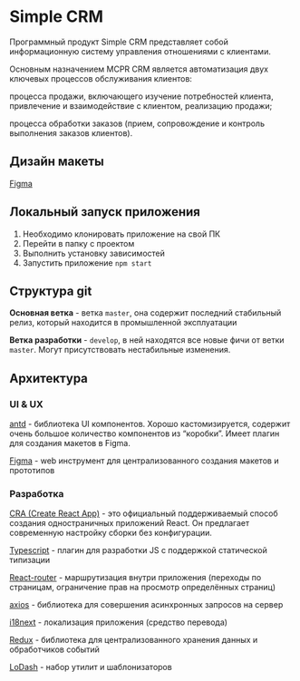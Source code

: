 # Simple CRM

Программный продукт Simple CRM представляет собой информационную систему управления отношениями с клиентами.

Основным назначением MCPR CRM является автоматизация двух ключевых процессов обслуживания клиентов:

процесса продажи, включающего изучение потребностей клиента, привлечение и взаимодействие с клиентом, реализацию продажи;

процесса обработки заказов (прием, сопровождение и контроль выполнения заказов клиентов).


## Дизайн макеты

[Figma](https://www.figma.com/file/3O6FGDB86v3fONaWSuazXN/Olivje-CRM?node-id=2288%3A106818)

## Локальный запуск приложения

1. Необходимо клонировать приложение на свой ПК
2. Перейти в папку с проектом
3. Выполнить установку зависимостей
4. Запустить приложение `npm start`

## Структура git

**Основная ветка** - ветка `master`, она содержит последний стабильный релиз, который находится в промышленной эксплуатации

**Ветка разработки** - `develop`, в ней находятся все новые фичи от ветки `master`. Могут присутствовать нестабильные изменения.

## Архитектура

### UI & UX

[antd](https://ant.design/) - библиотека UI компонентов. Хорошо кастомизируется, содержит очень большое количество компонентов из “коробки”. Имеет плагин для создания макетов в Figma.

[Figma](https://www.figma.com/) - web инструмент для централизованного создания макетов и прототипов

### Разработка

[CRA (Create React App)](https://create-react-app.dev/docs/getting-started/) - это официальный поддерживаемый способ создания одностраничных приложений React. Он предлагает современную настройку сборки без конфигурации.

[Typescript](https://www.typescriptlang.org/) - плагин для разработки JS с поддержкой статической типизации

[React-router](https://reactrouter.com/) - маршрутизация внутри приложения (переходы по страницам, ограничение прав на просмотр определённых страниц)

[axios](https://github.com/axios/axios) - библиотека для совершения асинхронных запросов на сервер

[i18next](https://www.i18next.com/) - локализация приложения (средство перевода)

[Redux](https://redux.js.org/) - библиотека для централизованного хранения данных и обработчиков событий

[LoDash](https://lodash.com/) - набор утилит и шаблонизаторов
